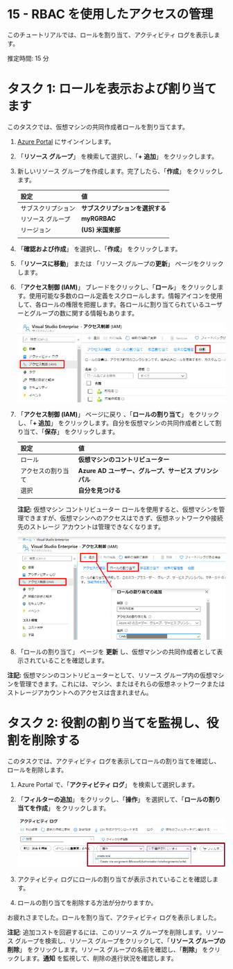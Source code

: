 ﻿---
wts:
    title: '15 - RBAC を使用したアクセスの管理'
    module: 'モジュール 03 - セキュリティ、プライバシー、コンプライアンス、および信頼性'
---
# 15 - RBAC を使用したアクセスの管理

このチュートリアルでは、ロールを割り当て、アクティビティ ログを表示します。 

推定時間: 15 分

# タスク 1: ロールを表示および割り当てます

このタスクでは、仮想マシンの共同作成者ロールを割り当てます。 

1. [Azure Portal](https://portal.azure.com) にサインインします。

2. 「**リソース グループ**」 を検索して選択し、「**+ 追加**」 をクリックします。   

3. 新しいリソース グループを作成します。完了したら、「**作成**」 をクリックします。 

    | 設定 | 値 |
    | -- | -- |
    | サブスクリプション | **サブスクリプションを選択する** |
    | リソース グループ | **myRGRBAC** |
    | リージョン | **(US) 米国東部** |
    | | |

4. 「**確認および作成**」 を選択し、「**作成**」 をクリックします。

5. 「**リソースに移動**」 または 「リソース グループの**更新**」 ページをクリックします。    

6. 「**アクセス制御 (IAM)**」 ブレードをクリックし、「**ロール**」 をクリックします。使用可能な多数のロール定義をスクロールします。情報アイコンを使用して、各ロールの権限を把握します。各ロールに割り当てられているユーザーとグループの数に関する情報もあります。

    ![「IAM ロール」 ブレードのスクリーンショット。所有者、共同作成者、および閲覧者ロールが表示されます。](../images/1501.png)

7. 「**アクセス制御 (IAM)**」 ページに戻り 、「**ロールの割り当て**」 をクリックし、「**+ 追加**」 をクリックします。自分を仮想マシンの共同作成者として割り当て、「**保存**」 をクリックします。 

    | 設定 | 値 |
    | -- | -- |
    | ロール | **仮想マシンのコントリビューター** |
    | アクセスの割り当て | **Azure AD ユーザー、グループ、サービス プリンシパル** |
    | 選択 | **自分を見つける** |
    | | |

    **注記:** 仮想マシン コントリビューター ロールを使用すると、仮想マシンを管理できますが、仮想マシンへのアクセスはできず、仮想ネットワークや接続先のストレージ アカウントは管理できなくなります。

    ![必要な情報が入力された 「ロールの割り当ての追加」 ページのスクリーンショット。](../images/1502.png)


5. 「ロールの割り当て」 ページを **更新** し、仮想マシンの共同作成者として表示されていることを確認します。 

**注記:** 仮想マシンのコントリビューターとして、リソース グループ内の仮想マシンを管理できます。これには、マシン、またはそれらの仮想ネットワークまたはストレージアカウントへのアクセスは含まれません。 

# タスク 2: 役割の割り当てを監視し、役割を削除する

このタスクでは、アクティビティ ログを表示してロールの割り当てを確認し、ロールを削除します。 

1. Azure Portal で、「**アクティビティ ログ**」 を検索して選択します。

2. 「**フィルターの追加**」 をクリックし、「**操作**」 を選択して、「**ロールの割り当てを作成**」 をクリックします。

    ![フィルターが構成された 「アクティビティ ログ」 ページのスクリーンショット。](../images/1503.png)

3. アクティビティ ログにロールの割り当てが表示されていることを確認します。 

4. ロールの割り当てを削除する方法が分かりますか。

お疲れさまでした。ロールを割り当て、アクティビティ ログを表示しました。 

**注記**: 追加コストを回避するには、このリソース グループを削除します。リソース グループを検索し、リソース グループをクリックして、「**リソース グループの削除**」 をクリックします。リソース グループの名前を確認し、「**削除**」 をクリックします。**通知** を監視して、削除の進行状況を確認します。


